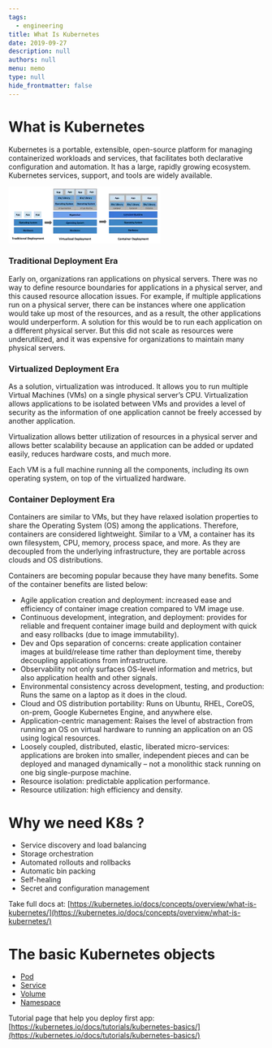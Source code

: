 ```yaml
---
tags: 
  - engineering
title: What Is Kubernetes
date: 2019-09-27
description: null
authors: null
menu: memo
type: null
hide_frontmatter: false
---
```


# What is Kubernetes
Kubernetes is a portable, extensible, open-source platform for managing containerized workloads and services, that facilitates both declarative configuration and automation. It has a large, rapidly growing ecosystem. Kubernetes services, support, and tools are widely available.

![](assets/what-is-kubernetes_ca7490cb6fe10475c91a359a8177d29c_md5.webp)

### **Traditional Deployment Era**
Early on, organizations ran applications on physical servers. There was no way to define resource boundaries for applications in a physical server, and this caused resource allocation issues. For example, if multiple applications run on a physical server, there can be instances where one application would take up most of the resources, and as a result, the other applications would underperform. A solution for this would be to run each application on a different physical server. But this did not scale as resources were underutilized, and it was expensive for organizations to maintain many physical servers.

### **Virtualized Deployment Era**
As a solution, virtualization was introduced. It allows you to run multiple Virtual Machines (VMs) on a single physical server’s CPU. Virtualization allows applications to be isolated between VMs and provides a level of security as the information of one application cannot be freely accessed by another application.

Virtualization allows better utilization of resources in a physical server and allows better scalability because an application can be added or updated easily, reduces hardware costs, and much more.

Each VM is a full machine running all the components, including its own operating system, on top of the virtualized hardware.

### **Container Deployment Era**
Containers are similar to VMs, but they have relaxed isolation properties to share the Operating System (OS) among the applications. Therefore, containers are considered lightweight. Similar to a VM, a container has its own filesystem, CPU, memory, process space, and more. As they are decoupled from the underlying infrastructure, they are portable across clouds and OS distributions.

Containers are becoming popular because they have many benefits. Some of the container benefits are listed below:

* Agile application creation and deployment: increased ease and efficiency of container image creation compared to VM image use.
* Continuous development, integration, and deployment: provides for reliable and frequent container image build and deployment with quick and easy rollbacks (due to image immutability).
* Dev and Ops separation of concerns: create application container images at build/release time rather than deployment time, thereby decoupling applications from infrastructure.
* Observability not only surfaces OS-level information and metrics, but also application health and other signals.
* Environmental consistency across development, testing, and production: Runs the same on a laptop as it does in the cloud.
* Cloud and OS distribution portability: Runs on Ubuntu, RHEL, CoreOS, on-prem, Google Kubernetes Engine, and anywhere else.
* Application-centric management: Raises the level of abstraction from running an OS on virtual hardware to running an application on an OS using logical resources.
* Loosely coupled, distributed, elastic, liberated micro-services: applications are broken into smaller, independent pieces and can be deployed and managed dynamically – not a monolithic stack running on one big single-purpose machine.
* Resource isolation: predictable application performance.
* Resource utilization: high efficiency and density.

# **Why we need K8s ?**
* Service discovery and load balancing
* Storage orchestration
* Automated rollouts and rollbacks
* Automatic bin packing
* Self-healing
* Secret and configuration management

Take full docs at: [https://kubernetes.io/docs/concepts/overview/what-is-kubernetes/](https://kubernetes.io/docs/concepts/overview/what-is-kubernetes/)

# The basic Kubernetes objects
* [Pod](https://kubernetes.io/docs/concepts/workloads/pods/pod-overview/)
* [Service](https://kubernetes.io/docs/concepts/services-networking/service/)
* [Volume](https://kubernetes.io/docs/concepts/storage/volumes/)
* [Namespace](https://kubernetes.io/docs/concepts/overview/working-with-objects/namespaces/)

Tutorial page that help you deploy first app: [https://kubernetes.io/docs/tutorials/kubernetes-basics/](https://kubernetes.io/docs/tutorials/kubernetes-basics/)
